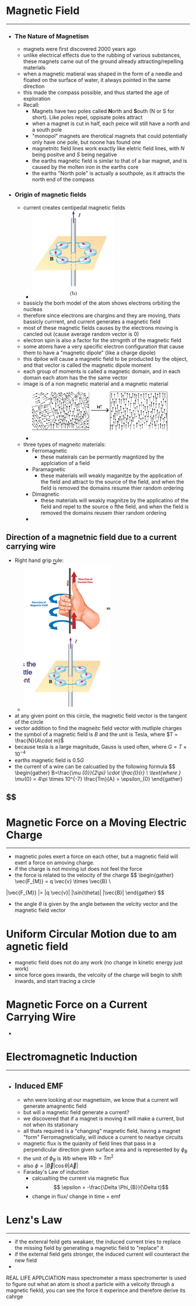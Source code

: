 
# Magnetic Field 
---
- ### The Nature of Magnetism
	- magnets were first discovered 2000 years ago 
	- unlike electrical effects due to the rubbing of various substances, these magnets came out of the ground already attracting/repelling materials
	- when a magnetic matieral was shaped in the form of a needle and floated on the surface of water, it always pointed in the same direction 
	- this made the compass possible, and thus started the age of exploration 
	- Recall:
		- Magnets have two poles called **N**orth and **S**outh (N or S for short). Like poles repel, oppisate poles attract
		- when a magnet is cut in half, each peice will still have a north and a south pole 
		- "monopol" magnets are therotical magnets that could potentially only have one pole, but noone has found one
		- magnetnitc field lines work exactly like eletric field lines, with  $N$ being positve and $S$ being negative
		- the earths magnetic field is simlar to that of a bar magnet, and is caused by the molten iron in the earths core 
		- the earths "North pole" is actually a southpole, as it attracts the north end of the compass
- ### Origin of magnetic fields
	- current creates centipedal magnetic fields
		- ![](../../../images/currentmagnetforcefr.png)
	- bassicly the borh model of the atom shows electrons orbiting the nucleas
	- therefore since electrons are chargins and they are moving, thats bassicly currrent, and current generates a magnetic field 
	- most of these magnetic fields causes by the electrons moving is cancled out (cause average random vector is 0)
	- electron spin is also a factor for the strngnth of the magnetic field
	- some atoms have a very specific electron configuration that cause them to have a "magnetic dipole" (like a charge dipole) 
	- this dpiloe will cause a magnetic field to be producted by the object, and that vector is called the magnetic dipole moment 
	- each group of moments is called a magnetic domain, and in each domain each atom has the the same vector
	- image is of a non magnetic material and a magnetic material
		- ![](../../../images/magnetdomains.png)
	- three types of magneitc materials:
		- Ferromagnetic
			- these mateirals can be permantly magntized by the applciation of a field 
		- Paramagnetic
			- these materials will weakly maganitze by the application of the field and attract to the source of the field, and when the field is removed the domains resume thier random ordering
		- Dimagnetic
			- these materials will weakly magnitze by the applicatino of the field and repel to the source o fthe field, and when the field is removed the domains reusem thier random ordering 
		- 
## Direction of a magnetnic field due to a current carrying wire
- Right hand grip rule:
	- ![](../../../images/righthandgriprule.png)
- at any given point on this circle, the magnetic field vector is the tangent of the circle
- vector addition to find the magneitc field vector with mutliple charges
- the symbol of a magnetic field is $B$ and the unit is Tesla, where $T = \frac{N}{A\cdot m}$
- because tesla is a large magnitude, Gauss is used often, where $G=T\times 10^{-4}$
- earths magnetic field is $0.5 G$
- the current of a wire can be calcuatled by the following formula
$$
\begin{gather} 
B=\frac{\mu _{0}}{2\pi} \cdot \frac{I}{r} \\
\text{where } \mu_{0} = 4\pi \times 10^{-7} \frac{Tm}{A} = \epsilon_{0}
\end{gather}

$$
- 
# Magnetic Force on a Moving Electric Charge
---
- magnetic poles exert a force on each other, but a magnetic field will exert a force on amoving charge. 
- if the charge is not moving iut does not feel the force 
- the force is related to the velocity of the charge 
$$
\begin{gather}
\vec{F_{M}} = q \vec{v} \times \vec{B}  \\

|\vec{F_{M}} |= |q \vec{v}| |\sin(\theta)| |\vec{B}|
\end{gather}
$$
- the angle $\theta$ is given by the angle between the velcity vector and the magnetic field vector

# Uniform Circular Motion due to am agnetic field
- magnetic field does not do any work (no change in kinetic energy just work)
- since force goes inwards, the velcoity of the charge will begin to shift inwards, and start tracing a circle

# Magnetic Force on a Current Carrying Wire
- 

# Electromagnetic Induction
---
- ## Induced EMF
	- whn were looking at our magnetisim, we know that a current will generate  amagnentic field
	- but will a magnetic field generate a current?
	- we discovered that if a magnet is moving it will make a current, but not when its stationary 
	- all thats required is a "changing" magnetic field, having a magnet "form" Ferromagneticially, will induce a current to nearbye circuits 
	- magnetic flux is the quianity of field lines that pass in a perpendicular direction given surface area and is represented by $\phi_{B}$
	- the unit of $\phi_B$ is $Wb$ where $Wb = Tm^2$
	- also $\phi = |\vec{B}| \cos \theta |\vec{A}|$
	- Faraday's Law of induction
		- calcualting the current via magnetic flux 
		- $$ \epsilon = -\frac{\Delta \Phi_{B}}{\Delta t}$$
		- change in flux/ change in time = emf 




# Lenz's Law
---
- if the extenral feild gets weakaer, the induced current tries to replace the missing field by generating a magnetic field to "replace" it
- if the external field gets stronger, the induced current will counteract the new field
- 



REAL LIFE APPLCIATION
mass spectrometer
a mass spectromerter is used to figure out what an atom is
shoot a particle with a velcoity through a magnetic fiekld, you can see the force it experince and therefore derive its cahrge
